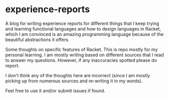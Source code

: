 # experience-reports
A blog for writing experience reports for different things that I keep trying and learning
functional languages and how to design languages in Racket, which I am convinced is an 
amazing programming language because of the beautiful abstractions it offers. 


Some thoughts on specific features of Racket. This is repo mostly for my personal learning. 
I am mostly writing based on different sources that I read to answer my questions. However,
if any inaccuracies spotted please do report. 


I don't think any of the thoughts here are incorrect (since I am mostly picking up from 
numerous sources and re-writing it in my words). 

Feel free to use it and/or submit issues if found. 


